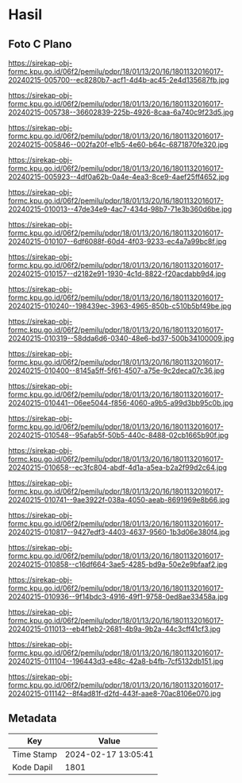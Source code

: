 # Hasil

## Foto C Plano

https://sirekap-obj-formc.kpu.go.id/06f2/pemilu/pdpr/18/01/13/20/16/1801132016017-20240215-005700--ec8280b7-acf1-4d4b-ac45-2e4d135687fb.jpg

https://sirekap-obj-formc.kpu.go.id/06f2/pemilu/pdpr/18/01/13/20/16/1801132016017-20240215-005738--36602839-225b-4926-8caa-6a740c9f23d5.jpg

https://sirekap-obj-formc.kpu.go.id/06f2/pemilu/pdpr/18/01/13/20/16/1801132016017-20240215-005846--002fa20f-e1b5-4e60-b64c-6871870fe320.jpg

https://sirekap-obj-formc.kpu.go.id/06f2/pemilu/pdpr/18/01/13/20/16/1801132016017-20240215-005923--4df0a62b-0a4e-4ea3-8ce9-4aef25ff4652.jpg

https://sirekap-obj-formc.kpu.go.id/06f2/pemilu/pdpr/18/01/13/20/16/1801132016017-20240215-010013--47de34e9-4ac7-434d-98b7-71e3b360d6be.jpg

https://sirekap-obj-formc.kpu.go.id/06f2/pemilu/pdpr/18/01/13/20/16/1801132016017-20240215-010107--6df6088f-60d4-4f03-9233-ec4a7a99bc8f.jpg

https://sirekap-obj-formc.kpu.go.id/06f2/pemilu/pdpr/18/01/13/20/16/1801132016017-20240215-010157--d2182e91-1930-4c1d-8822-f20acdabb9d4.jpg

https://sirekap-obj-formc.kpu.go.id/06f2/pemilu/pdpr/18/01/13/20/16/1801132016017-20240215-010240--198439ec-3963-4965-850b-c510b5bf49be.jpg

https://sirekap-obj-formc.kpu.go.id/06f2/pemilu/pdpr/18/01/13/20/16/1801132016017-20240215-010319--58dda6d6-0340-48e6-bd37-500b34100009.jpg

https://sirekap-obj-formc.kpu.go.id/06f2/pemilu/pdpr/18/01/13/20/16/1801132016017-20240215-010400--8145a5ff-5f61-4507-a75e-9c2deca07c36.jpg

https://sirekap-obj-formc.kpu.go.id/06f2/pemilu/pdpr/18/01/13/20/16/1801132016017-20240215-010441--06ee5044-f856-4060-a9b5-a99d3bb95c0b.jpg

https://sirekap-obj-formc.kpu.go.id/06f2/pemilu/pdpr/18/01/13/20/16/1801132016017-20240215-010548--95afab5f-50b5-440c-8488-02cb1665b90f.jpg

https://sirekap-obj-formc.kpu.go.id/06f2/pemilu/pdpr/18/01/13/20/16/1801132016017-20240215-010658--ec3fc804-abdf-4d1a-a5ea-b2a2f99d2c64.jpg

https://sirekap-obj-formc.kpu.go.id/06f2/pemilu/pdpr/18/01/13/20/16/1801132016017-20240215-010741--9ae3922f-038a-4050-aeab-8691969e8b66.jpg

https://sirekap-obj-formc.kpu.go.id/06f2/pemilu/pdpr/18/01/13/20/16/1801132016017-20240215-010817--9427edf3-4403-4637-9560-1b3d06e380f4.jpg

https://sirekap-obj-formc.kpu.go.id/06f2/pemilu/pdpr/18/01/13/20/16/1801132016017-20240215-010858--c16df664-3ae5-4285-bd9a-50e2e9bfaaf2.jpg

https://sirekap-obj-formc.kpu.go.id/06f2/pemilu/pdpr/18/01/13/20/16/1801132016017-20240215-010936--9f14bdc3-4916-49f1-9758-0ed8ae33458a.jpg

https://sirekap-obj-formc.kpu.go.id/06f2/pemilu/pdpr/18/01/13/20/16/1801132016017-20240215-011013--eb4f1eb2-2681-4b9a-9b2a-44c3cff41cf3.jpg

https://sirekap-obj-formc.kpu.go.id/06f2/pemilu/pdpr/18/01/13/20/16/1801132016017-20240215-011104--196443d3-e48c-42a8-b4fb-7cf5132db151.jpg

https://sirekap-obj-formc.kpu.go.id/06f2/pemilu/pdpr/18/01/13/20/16/1801132016017-20240215-011142--8f4ad81f-d2fd-443f-aae8-70ac8106e070.jpg


## Metadata

| Key        | Value               |
| ---------- | ------------------- |
| Time Stamp | 2024-02-17 13:05:41 |
| Kode Dapil | 1801                |



